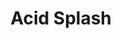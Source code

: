 ---
title: "Acid Splash"

spell:
  schools:
    - name:        "Conjuration"
      subschools:  ["Creation"]
      descriptors: ["Acid"]
  classes:
    - name:  "Sorcerer/Wizard"
      abbr:  "Sor/Wiz"
      level: 0
  components:         [V, S]
  castingTime:        "1 standard action"
  range:              "Close (25 ft. + 5 ft./2 levels)"
  effect:             "One missile of acid"
  duration:           "Instantaneous"
  savingThrow:        "None"
  spellResistance:    "No"
  description:        |
    You fire a small orb of acid at the target. You must succeed on a ranged touch attack to hit your target. The orb deals {% die_roll 1 3 0 %} points of acid damage.
---